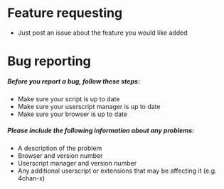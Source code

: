 # Feature requesting

* Just post an issue about the feature you would like added


# Bug reporting

##### Before you report a bug, follow these steps:

* Make sure your script is up to date
* Make sure your userscript manager is up to date
* Make sure your browser is up to date

##### Please include the following information about any problems:

* A description of the problem
* Browser and version number
* Userscript manager and version number
* Any additional userscript or extensions that may be affecting it (e.g. 4chan-x)
